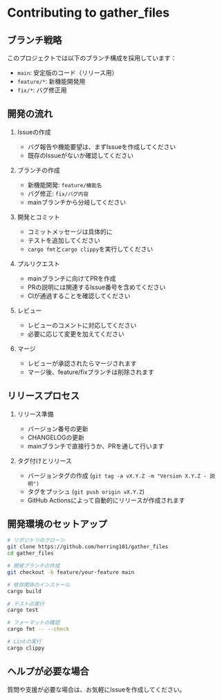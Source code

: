 # Contributing to gather_files

## ブランチ戦略

このプロジェクトでは以下のブランチ構成を採用しています：

- `main`: 安定版のコード（リリース用）
- `feature/*`: 新機能開発用
- `fix/*`: バグ修正用

## 開発の流れ

1. Issueの作成
   - バグ報告や機能要望は、まずIssueを作成してください
   - 既存のIssueがないか確認してください

2. ブランチの作成
   - 新機能開発: `feature/機能名`
   - バグ修正: `fix/バグ内容`
   - mainブランチから分岐してください

3. 開発とコミット
   - コミットメッセージは具体的に
   - テストを追加してください
   - `cargo fmt`と`cargo clippy`を実行してください

4. プルリクエスト
   - mainブランチに向けてPRを作成
   - PRの説明には関連するIssue番号を含めてください
   - CIが通過することを確認してください

5. レビュー
   - レビューのコメントに対応してください
   - 必要に応じて変更を加えてください

6. マージ
   - レビューが承認されたらマージされます
   - マージ後、feature/fixブランチは削除されます

## リリースプロセス

1. リリース準備
   - バージョン番号の更新
   - CHANGELOGの更新
   - mainブランチで直接行うか、PRを通して行います

2. タグ付けとリリース
   - バージョンタグの作成 (`git tag -a vX.Y.Z -m "Version X.Y.Z - 説明")`
   - タグをプッシュ (`git push origin vX.Y.Z`)
   - GitHub Actionsによって自動的にリリースが作成されます

## 開発環境のセットアップ

```bash
# リポジトリのクローン
git clone https://github.com/herring101/gather_files
cd gather_files

# 開発ブランチの作成
git checkout -b feature/your-feature main

# 依存関係のインストール
cargo build

# テストの実行
cargo test

# フォーマットの確認
cargo fmt -- --check

# Lintの実行
cargo clippy
```

## ヘルプが必要な場合

質問や支援が必要な場合は、お気軽にIssueを作成してください。